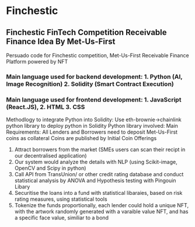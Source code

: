 # Finchestic
## Finchestic FinTech Competition Receivable Finance Idea By Met-Us-First
Persuado code for Finchestic competition, Met-Us-First Receivable Finance Platform powered by NFT
### Main language used for backend development: 1. Python (AI, Image Recognition) 2. Solidity (Smart Contract Execution)
### Main language used for frontend development: 1. JavaScript (React.JS), 2. HTML 3. CSS
Methodlogy to integrate Python into Solidity: Use eth-brownie->chainlink python library to deploy python in Solidity
Python library involved:
Main Requirements: All Lenders and Borrowers need to deposit Met-Us-First coins as collateral
Coins are published by Initial Coin Offerings
1. Attract borrowers from the market (SMEs users can scan their recipt in our decentralised application)
2. Our system would analyze the details with NLP (using Scikit-image, OpenCV and Scipy in python)
3. Call API from TransUnion/ or other credit rating database and conduct statistical analysis by ANOVA and Hypothesis testing with Pingouin Libary
4. Securitise the loans into a fund with statistical libaraies, based on risk rating measures, using statistical tools
5. Tokenize the funds proportionally, each lender could hold a unique NFT, with the artwork randomly generated with a varaible value NFT, and has a specific face value, similiar to a bond
